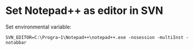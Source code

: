 # Set Notepad++ as editor in SVN
Set environmental variable:
```
SVN_EDITOR=C:\Progra~1\Notepad++\notepad++.exe -nosession -multiInst -notabbar
```
